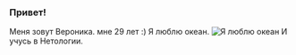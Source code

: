 ### Привет!
Меня зовут Вероника. мне 29 лет :)
Я люблю океан. ![Я люблю океан](https://mobimg.b-cdn.net/v3/fetch/c6/c68fbc69ec1db07910b35fb0f2e7e11c.jpeg)
И учусь в Нетологии.